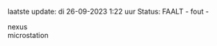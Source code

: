 laatste update: 
di 26-09-2023  1:22   uur 
Status: FAALT - fout - 
<div class="service R">nexus</div><div class="service R">microstation</div>